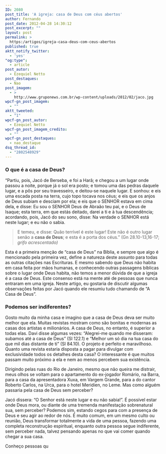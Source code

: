 ```yaml
---
ID: 2080
post_title: 'A igreja: casa de Deus com céus abertos'
author: Fernando
post_date: 2012-04-28 14:30:12
post_excerpt: ""
layout: post
permalink: >
  https:/artigos/igreja-casa-deus-com-ceus-abertos
published: true
aktt_notify_twitter:
  - 'yes'
"og:type":
  - article
post_autor:
  - Ezequiel Netto
post_destaques:
  - Nao
post_imagem:
  - >
    http://www.gruponews.com.br/wp-content/uploads/2012/02/jaco.jpg
wpcf-gn_post_imagem:
  - ""
aktt_tweeted:
  - "1"
wpcf-gn_post_autor:
  - Ezequiel Netto
wpcf-gn_post_imagem_credito:
  - ""
wpcf-gn_post_destaques:
  - nao_destaque
dsq_thread_id:
  - "2802548929"
---
```

<h3>O que é a casa de Deus?</h3>
“Partiu, pois, Jacó de Berseba, e foi a Harã; e chegou a um lugar onde passou a noite, porque já o sol era posto; e tomou uma das pedras daquele lugar, e a pôs por seu travesseiro, e deitou-se naquele lugar. E sonhou: e eis uma escada posta na terra, cujo topo tocava nos céus; e eis que os anjos de Deus subiam e desciam por ela; e eis que o SENHOR estava em cima dela, e disse: Eu sou o SENHOR Deus de Abraão teu pai, e o Deus de Isaque; esta terra, em que estás deitado, darei a ti e à tua descendência; acordando, pois, Jacó do seu sono, disse: Na verdade o SENHOR está neste lugar; e eu não o sabia.
<blockquote>E temeu, e disse: Quão terrível é este lugar! Este não é outro lugar senão a <strong>casa de Deus</strong>; e esta é a porta dos céus.” (Gn 28.10-13,16-17; <em>grifo acrescentado)</em></blockquote>
Esta é a primeira menção de “casa de Deus” na Bíblia, e sempre que algo é mencionado pela primeira vez, define a natureza deste assunto para todas as outras citações nas Escrituras. E mesmo sabendo que Deus não habita em casa feita por mãos humanas, e conhecendo outras passagens bíblicas sobre o lugar onde Deus habita, não temos a menor dúvida de que a igreja é a casa de Deus. Este consenso está na mente até de pessoas que nunca entraram em uma igreja. Neste artigo, eu gostaria de discutir algumas observações feitas por Jacó quando ele resumiu tudo chamando de “A Casa de Deus”.
<h3>Podemos ser indiferentes?</h3>
Gosto muito da minha casa e imagino que a casa de Deus deva ser muito melhor que ela. Muitas revistas mostram como são bonitas e modernas as casas dos artistas e milionários. A casa de Deus, no entanto, é superior a todas elas. Davi disse algumas vezes: “Alegrei-me quando me disseram: subamos até a casa de Deus” (Sl 122.1) e “Melhor um só dia na tua casa do que mil dias distante de ti” (Sl 84.10). O projeto é perfeito e maravilhoso. Quanto uma revista estaria disposta a pagar para divulgar com exclusividade todos os detalhes desta casa? O interessante é que muitos passam muito próximo a ela e nem ao menos percebem sua existência.

Dirigindo pelas ruas do Rio de Janeiro, mesmo que não queira me distrair, meus olhos se voltam para o apartamento do ex-jogador Romário, na Barra, para a casa da apresentadora Xuxa, em Vargem Grande, para a do cantor Roberto Carlos, na Urca, para o hotel Meridien, no Leme. Mas como alguém passaria pela casa de Deus sem perceber?

Jacó dissera: “O Senhor está neste lugar e eu não sabia!”. É possível estar onde Deus mora, ou diante de uma tremenda manifestação sobrenatural sua, sem perceber? Podemos sim, estando cegos para com a presença de Deus e seu agir ao redor de nós. É muito comum, em um mesmo culto ou reunião, Deus transformar totalmente a vida de uma pessoa, fazendo uma completa reconstrução espiritual, enquanto outra pessoa segue indiferente, sem perceber nada, talvez pensando apenas no que vai comer quando chegar a sua casa.

Conheço pessoas qu